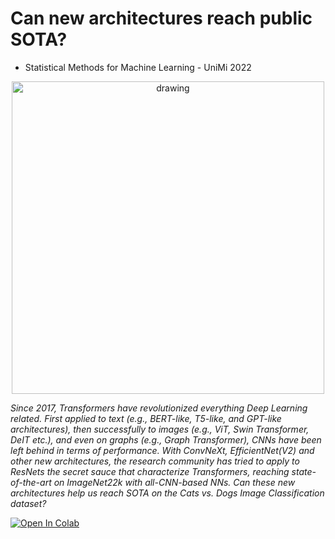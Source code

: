 # Can new architectures reach public SOTA?

- Statistical Methods for Machine Learning - UniMi 2022
<p align="center">
  <img src="https://user-images.githubusercontent.com/49756048/179430266-ff45e619-b880-4ef1-b855-32970af00c34.png" alt="drawing" width="500"/>
</p>

_Since 2017, Transformers have revolutionized everything Deep Learning related. First applied to text (e.g., BERT-like, T5-like, and GPT-like architectures), then successfully to images (e.g., ViT, Swin Transformer, DeIT etc.), and even on graphs (e.g., Graph Transformer), CNNs have been left behind in terms of performance. With ConvNeXt, EfficientNet(V2) and other new architectures, the research community has tried to apply to ResNets the secret sauce that characterize Transformers, reaching state-of-the-art on ImageNet22k with all-CNN-based NNs. Can these new architectures help us reach SOTA on the Cats vs. Dogs Image Classification dataset?_

[![Open In Colab](https://colab.research.google.com/assets/colab-badge.svg)](https://colab.research.google.com/github/banda-larga/smml2022/blob/main/CDImageClassification.ipynb)
